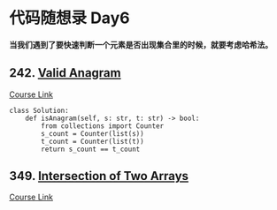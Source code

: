 # 代码随想录 Day6

#### 当我们遇到了要快速判断一个元素是否出现集合里的时候，就要考虑哈希法。

## 242. [Valid Anagram](https://leetcode.com/problems/valid-anagram/)

[Course Link](https://programmercarl.com/0242.%E6%9C%89%E6%95%88%E7%9A%84%E5%AD%97%E6%AF%8D%E5%BC%82%E4%BD%8D%E8%AF%8D.html)

```
class Solution:
    def isAnagram(self, s: str, t: str) -> bool:
        from collections import Counter
        s_count = Counter(list(s))
        t_count = Counter(list(t))
        return s_count == t_count
```

## 349. [Intersection of Two Arrays](https://leetcode.com/problems/intersection-of-two-arrays/)

[Course Link](https://programmercarl.com/0349.%E4%B8%A4%E4%B8%AA%E6%95%B0%E7%BB%84%E7%9A%84%E4%BA%A4%E9%9B%86.html)
